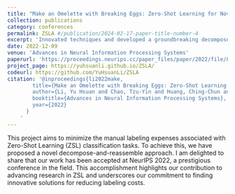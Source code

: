```yaml
---
title: "Make an Omelette with Breaking Eggs: Zero-Shot Learning for Novel Attribute Synthesis"
collection: publications
category: conferences
permalink: ZSLA #/publication/2024-02-17-paper-title-number-4
excerpt: 'Innovated techniques and developed a groundbreaking decompose-reassemble scheme for automating annotation of attribute labels in zero-shot classification datasets, and accomplished an 89.74% reduction in annotation costs while maintaining or improving performance of attribute labels for zero-shot classification datasets'
date: 2022-12-09
venue: 'Advances in Neural Information Processing Systems'
paperurl: 'https://proceedings.neurips.cc/paper_files/paper/2022/file/8cf3760422b9d4505589a97c8f9569e7-Paper-Conference.pdf'
project_page: https://yuhsuanli.github.io/ZSLA/
codeurl: https://github.com/YuHsuanLi/ZSLA
citation: '@inproceedings{li2022make,
        title={Make an Omelette with Breaking Eggs: Zero-Shot Learning for Novel Attribute Synthesis},
        author={Li, Yu Hsuan and Chao, Tzu-Yin and Huang, Ching-Chun and Chen, Pin-Yu and Chiu, Wei-Chen},
        booktitle={Advances in Neural Information Processing Systems},
        year={2022}
      }
	'
---
```

This project aims to minimize the manual labeling expenses associated with Zero-Shot Learning (ZSL) classification tasks. To achieve this, we have proposed a novel decompose-and-reassemble approach. I am delighted to share that our work has been accepted at NeurIPS 2022, a prestigious conference in the field. This accomplishment highlights our contribution to advancing research in ZSL and underscores our commitment to finding innovative solutions for reducing labeling costs.

